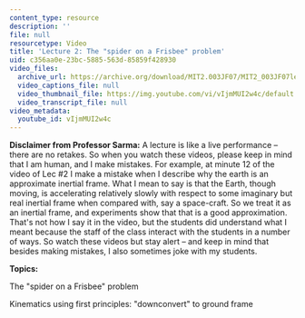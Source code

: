 ```yaml
---
content_type: resource
description: ''
file: null
resourcetype: Video
title: 'Lecture 2: The "spider on a Frisbee" problem'
uid: c356aa0e-23bc-5885-563d-85859f428930
video_files:
  archive_url: https://archive.org/download/MIT2.003JF07/MIT2_003JF07lec02_220k.mp4
  video_captions_file: null
  video_thumbnail_file: https://img.youtube.com/vi/vIjmMUI2w4c/default.jpg
  video_transcript_file: null
video_metadata:
  youtube_id: vIjmMUI2w4c
---
```


**Disclaimer from Professor Sarma:** A lecture is like a live performance – there are no retakes. So when you watch these videos, please keep in mind that I am human, and I make mistakes. For example, at minute 12 of the video of Lec #2 I make a mistake when I describe why the earth is an approximate inertial frame. What I mean to say is that the Earth, though moving, is accelerating relatively slowly with respect to some imaginary but real inertial frame when compared with, say a space-craft. So we treat it as an inertial frame, and experiments show that that is a good approximation. That's not how I say it in the video, but the students did understand what I meant because the staff of the class interact with the students in a number of ways. So watch these videos but stay alert – and keep in mind that besides making mistakes, I also sometimes joke with my students.

**Topics:**

The "spider on a Frisbee" problem

Kinematics using first principles: "downconvert" to ground frame